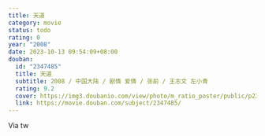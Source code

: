 ```yaml
---
title: 天道
category: movie
status: todo
rating: 0
year: "2008"
date: 2023-10-13 09:54:09+08:00
douban:
  id: "2347485"
  title: 天道
  subtitle: 2008 / 中国大陆 / 剧情 爱情 / 张前 / 王志文 左小青
  rating: 9.2
  cover: https://img3.doubanio.com/view/photo/m_ratio_poster/public/p2374798402.jpg
  link: https://movie.douban.com/subject/2347485/
---
```


Via tw 

